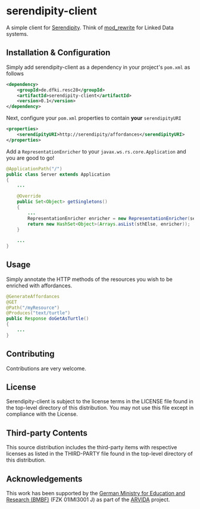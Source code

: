 # serendipity-client
A simple client for [Serendipity](https://github.com/rmrschub/serendipity). 
Think of [mod_rewrite](http://httpd.apache.org/docs/current/mod/mod_rewrite.html) for Linked Data systems.


## Installation & Configuration
Simply add serendipity-client as a dependency in your project's `pom.xml` as follows

```xml
<dependency>
	<groupId>de.dfki.resc28</groupId>
	<artifactId>serendipity-client</artifactId>
	<version>0.1</version>
</dependency>
```

Next, configure your `pom.xml` properties to contain **your** `serendipityURI` 
```xml
<properties>
    <serendipityURI>http://serendipity/affordances</serendipityURI>
</properties>
```

Add a `RepresentationEnricher` to your `javax.ws.rs.core.Application` and you are good to go! 
```java
@ApplicationPath("/")
public class Server extends Application
{
	...

	@Override
	public Set<Object> getSingletons() 
	{
		...
		RepresentationEnricher enricher = new RepresentationEnricher(serendipityURI);
		return new HashSet<Object>(Arrays.asList(sthElse, enricher));
	}
	
	...
}
```

## Usage
Simply annotate the HTTP methods of the resources you wish to be enriched with affordances.
```java
@GenerateAffordances
@GET
@Path("/myResource")
@Produces("text/turtle")
public Response doGetAsTurtle() 
{
	...
}
```

## Contributing
Contributions are very welcome.


## License
Serendipity-client is subject to the license terms in the LICENSE file found in the top-level directory of this distribution.
You may not use this file except in compliance with the License.


## Third-party Contents
This source distribution includes the third-party items with respective licenses as listed in the THIRD-PARTY file found in the top-level directory of this distribution.


## Acknowledgements
This work has been supported by the [German Ministry for Education and Research (BMBF)](http://www.bmbf.de/en/index.html) (FZK 01IMI3001 J) as part of the [ARVIDA](http://www.arvida.de/) project.

